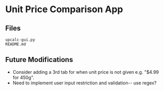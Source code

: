 # Unit Price Comparison App

## Files
    upcalc-gui.py
    README.md

## Future Modifications

- Consider adding a 3rd tab for when unit price is not given e.g. "$4.99 for 450g".
- Need to implement user input restriction and validation-- use regex?